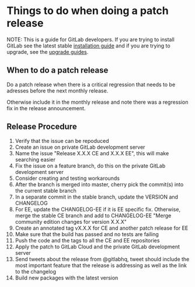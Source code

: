 # Things to do when doing a patch release

NOTE: This is a guide for GitLab developers. If you are trying to install GitLab see the latest stable [installation guide](install/installation.md) and if you are trying to upgrade, see the [upgrade guides](update).

## When to do a patch release

Do a patch release when there is a critical regression that needs to be adresses before the next monthly release.

Otherwise include it in the monthly release and note there was a regression fix in the release announcement.

## Release Procedure

1. Verify that the issue can be repoduced
1. Create an issue on private GitLab development server
1. Name the issue "Release X.X.X CE and X.X.X EE", this will make searching easier
1. Fix the issue on a feature branch, do this on the private GitLab development server
1. Consider creating and testing workarounds
1. After the branch is merged into master, cherry pick the commit(s) into the current stable branch
1. In a separate commit in the stable branch, update the VERSION and CHANGELOG
1. For EE, update the CHANGELOG-EE if it is EE specific fix. Otherwise, merge the stable CE branch and add to CHANGELOG-EE "Merge community edition changes for version X.X.X"
1. Create an annotated tag vX.X.X for CE and another patch release for EE
1. Make sure that the build has passed and no tests are failing
1. Push the code and the tags to all the CE and EE repositories
1. Apply the patch to GitLab Cloud and the private GitLab development server
1. Send tweets about the release from @gitlabhq, tweet should include the most important feature that the release is addressing as well as the link to the changelog
1. Build new packages with the latest version
